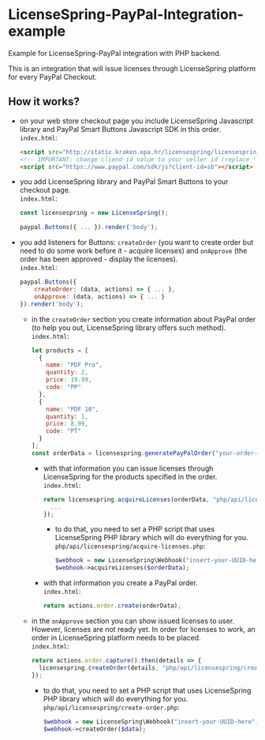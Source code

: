 # LicenseSpring-PayPal-Integration-example
Example for LicenseSpring-PayPal integration with PHP backend.

This is an integration that will issue licenses through LicenseSpring platform for every PayPal Checkout.

## How it works?
- on your web store checkout page you include LicenseSpring Javascript library and PayPal Smart Buttons Javascript SDK in this order.  
  `index.html`:
  ```html
  <script src="http://static.kraken.epa.hr/licensespring/licensespring.js"></script> 
  <!-- IMPORTANT: change cliend-id value to your seller id (replace 'sb' with your id) because funds will be send to this account -->
  <script src="https://www.paypal.com/sdk/js?client-id=sb"></script>
  ```
  
- you add LicenseSpring library and PayPal Smart Buttons to your checkout page.  
  `index.html`:
  ```js
  const licensespring = new LicenseSpring();

  paypal.Buttons({ ... }).render('body');
  ```
  
- you add listeners for Buttons: `createOrder` (you want to create order but need to do some work before it - acquire licenses) and `onApprove` (the order has been approved - display the licenses).  
    `index.html`:
  ```js
  paypal.Buttons({
      createOrder: (data, actions) => { ... },
      onApprove: (data, actions) => { ... }
  }).render('body');
  ```
  
  - in the `createOrder` section you create information about PayPal order (to help you out, LicenseSpring library offers such method).  
    `index.html`:
    ```js
    let products = [
      {
        name: "PDF Pro",
        quantity: 2,
        price: 19.99,
        code: "PP"
      },
      {
        name: "PDF 10",
        quantity: 1,
        price: 8.99,
        code: "PT"
      }
    ];
    const orderData = licensespring.generatePayPalOrder("your-order-reference-number", "USD", products);
    ```
    
    - with that information you can issue licenses through LicenseSpring for the products specified in the order.  
      `index.html`:
      ```js
      return licensespring.acquireLicenses(orderData, "php/api/licensespring/acquire-licenses.php").then(() => {
        ...
      });
      ```
      
      - to do that, you need to set a PHP script that uses LicenseSpring PHP library which will do everything for you.  
        `php/api/licensespring/acquire-licenses.php`:
        ```php
        $webhook = new LicenseSpring\Webhook("insert-your-UUID-here", "insert-your-shared-key-here");
        $webhook->acquireLicenses($orderData);
        ```
        
    - with that information you create a PayPal order.  
      `index.html`:
      ```js
      return actions.order.create(orderData);
      ```
      
  - in the `onApprove` section you can show issued licenses to user. However, licenses are not ready yet. In order for licenses to work, an order in LicenseSpring platform needs to be placed.  
    `index.html`:
    ```js
    return actions.order.capture().then(details => {
      licensespring.createOrder(details, "php/api/licensespring/create-order.php");
    });
    ```
    
    - to do that, you need to set a PHP script that uses LicenseSpring PHP library which will do everything for you.
      `php/api/licensespring/create-order.php`:
      ```php
      $webhook = new LicenseSpring\Webhook("insert-your-UUID-here", "insert-your-shared-key-here");
      $webhook->createOrder($data);
      ```
